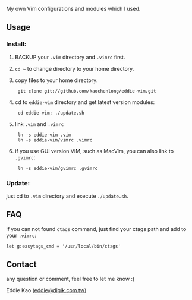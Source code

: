 My own Vim configurations and modules which I used.

## Usage
### Install:
1. BACKUP your `.vim` directory and `.vimrc` first.
2. `cd ~` to change directory to your home directory.
3. copy files to your home directory:

        git clone git://github.com/kaochenlong/eddie-vim.git    

4. cd to `eddie-vim` directory and get latest version modules:

        cd eddie-vim; ./update.sh

5. link `.vim` and `.vimrc`

        ln -s eddie-vim .vim
        ln -s eddie-vim/vimrc .vimrc

6. if you use GUI version VIM, such as MacVim, you can also link to `.gvimrc`:

        ln -s eddie-vim/gvimrc .gvimrc

### Update:
just cd to `.vim` directory and execute `./update.sh`.

## FAQ
if you can not found `ctags` command, just find your ctags path and add to your `.vimrc`:

    let g:easytags_cmd = '/usr/local/bin/ctags'

## Contact
any question or comment, feel free to let me know :)

Eddie Kao (eddie@digik.com.tw)
